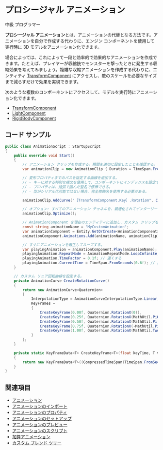 # プロシージャル アニメーション

<span class="label label-doc-level">中級</span>
<span class="label label-doc-audience">プログラマー</span>

**プロシージャル アニメーション**とは、アニメーションの代替となる方法です。アニメーションを自分で作成する代わりに、エンジン コンポーネントを使用して実行時に 3D モデルをアニメーション化できます。

場合によっては、これによって一段と効率的で効果的なアニメーションを作成できます。たとえば、プレイヤーが収縮銃でモンスターを撃ったときに発生する収縮効果を考えてみましょう。複雑な収縮アニメーションを作成する代わりに、エンティティ [TransformComponent](xref:Xenko.Engine.TransformComponent) にアクセスし、敵のスケールを必要なサイズまで減らすだけで効果を実現できます。

次のような複数のコンポーネントにアクセスして、モデルを実行時にアニメーション化できます。

* [TransformComponent](xref:Xenko.Engine.TransformComponent)
* [LightComponent](xref:Xenko.Engine.LightComponent)
* [RigidBodyComponent](xref:Xenko.Physics.RigidbodyComponent)

## コード サンプル

```cs
public class AnimationScript : StartupScript
{
    public override void Start()
    {
        // アニメーション クリップを作成する。期間を適切に設定したことを確認する。
        var animationClip = new AnimationClip { Duration = TimeSpan.FromSeconds(1) };

        // 変形プロパティまでのパスを指定する曲線を追加する。
        // - キーに対する特別な構文を使用して、コンポーネントにインデックスを設定できる。
        // - プロパティは、括弧で囲んだ型名で修飾できる。
        // - 型がシリアル化可能ではない場合、完全修飾名を使用する必要がある。

        animationClip.AddCurve("［TransformComponent.Key］.Rotation", CreateRotationCurve());

        // オプション: すべてのアニメーション チャネルを、最適化されてインターリーブされた形式にパックする。
        animationClip.Optimize();

        // AnimationComponent を現在のエンティティに追加し、カスタム クリップを登録する。
        const string animationName = "MyCustomAnimation";
        var animationComponent = Entity.GetOrCreate<AnimationComponent>();
        animationComponent.Animations.Add(animationName, animationClip);

        // すぐにアニメーションを再生してループする。
        var playingAnimation = animationComponent.Play(animationName);
        playingAnimation.RepeatMode = AnimationRepeatMode.LoopInfinite;
        playingAnimation.TimeFactor = 0.1f; // 遅くする
        playingAnimation.CurrentTime = TimeSpan.FromSeconds(0.6f); // 異なる時間に開始する
    }

    // カスタム リニア回転曲線を設定する。
    private AnimationCurve CreateRotationCurve()
    {
        return new AnimationCurve<Quaternion>
        {
            InterpolationType = AnimationCurveInterpolationType.Linear,
            KeyFrames =
            {
                CreateKeyFrame(0.00f, Quaternion.RotationX(0)),
                CreateKeyFrame(0.25f, Quaternion.RotationX(MathUtil.PiOverTwo)),
                CreateKeyFrame(0.50f, Quaternion.RotationX(MathUtil.Pi)),
                CreateKeyFrame(0.75f, Quaternion.RotationX(-MathUtil.PiOverTwo)),
                CreateKeyFrame(1.00f, Quaternion.RotationX(MathUtil.TwoPi))
            }
        };
    }

    private static KeyFrameData<T> CreateKeyFrame<T>(float keyTime, T value)
    {
        return new KeyFrameData<T>((CompressedTimeSpan)TimeSpan.FromSeconds(keyTime), value);
    }
}
```

## 関連項目

* [アニメーション](index.md)
* [アニメーションのインポート](import-animations.md)
* [アニメーションのプロパティ](animation-properties.md)
* [アニメーションのセットアップ](set-up-animations.md)
* [アニメーションのプレビュー](preview-animations.md)
* [アニメーションのスクリプト](animation-scripts.md)
* [加算アニメーション](additive-animation.md)
* [カスタム ブレンド ツリー](custom-blend-trees.md)
